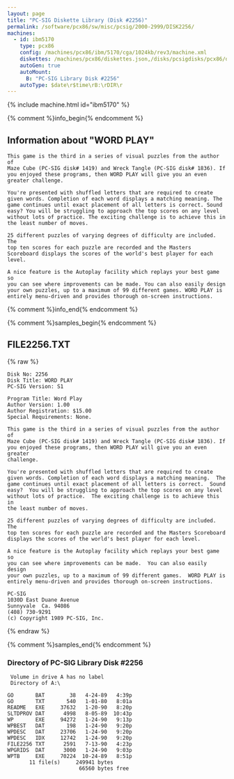 ```yaml
---
layout: page
title: "PC-SIG Diskette Library (Disk #2256)"
permalink: /software/pcx86/sw/misc/pcsig/2000-2999/DISK2256/
machines:
  - id: ibm5170
    type: pcx86
    config: /machines/pcx86/ibm/5170/cga/1024kb/rev3/machine.xml
    diskettes: /machines/pcx86/diskettes.json,/disks/pcsigdisks/pcx86/diskettes.json
    autoGen: true
    autoMount:
      B: "PC-SIG Library Disk #2256"
    autoType: $date\r$time\rB:\rDIR\r
---
```


{% include machine.html id="ibm5170" %}

{% comment %}info_begin{% endcomment %}

## Information about "WORD PLAY"

    This game is the third in a series of visual puzzles from the author of
    Maze Cube (PC-SIG disk# 1419) and Wreck Tangle (PC-SIG disk# 1836). If
    you enjoyed these programs, then WORD PLAY will give you an even
    greater challenge.
    
    You're presented with shuffled letters that are required to create
    given words. Completion of each word displays a matching meaning. The
    game continues until exact placement of all letters is correct. Sound
    easy? You will be struggling to approach the top scores on any level
    without lots of practice. The exciting challenge is to achieve this in
    the least number of moves.
    
    25 different puzzles of varying degrees of difficulty are included. The
    top ten scores for each puzzle are recorded and the Masters
    Scoreboard displays the scores of the world's best player for each
    level.
    
    A nice feature is the Autoplay facility which replays your best game so
    you can see where improvements can be made. You can also easily design
    your own puzzles, up to a maximum of 99 different games. WORD PLAY is
    entirely menu-driven and provides thorough on-screen instructions.
{% comment %}info_end{% endcomment %}

{% comment %}samples_begin{% endcomment %}

## FILE2256.TXT

{% raw %}
```
Disk No: 2256                                                           
Disk Title: WORD PLAY                                                   
PC-SIG Version: S1                                                      
                                                                        
Program Title: Word Play                                                
Author Version: 1.00                                                    
Author Registration: $15.00                                             
Special Requirements: None.                                             
                                                                        
This game is the third in a series of visual puzzles from the author of 
Maze Cube (PC-SIG disk# 1419) and Wreck Tangle (PC-SIG disk# 1836). If  
you enjoyed these programs, then WORD PLAY will give you an even greater
challenge.                                                              
                                                                        
You're presented with shuffled letters that are required to create      
given words. Completion of each word displays a matching meaning.  The  
game continues until exact placement of all letters is correct.  Sound  
easy?  You will be struggling to approach the top scores on any level   
without lots of practice.  The exciting challenge is to achieve this in 
the least number of moves.                                              
                                                                        
25 different puzzles of varying degrees of difficulty are included. The 
top ten scores for each puzzle are recorded and the Masters Scoreboard  
displays the scores of the world's best player for each level.          
                                                                        
A nice feature is the Autoplay facility which replays your best game so 
you can see where improvements can be made.  You can also easily design 
your own puzzles, up to a maximum of 99 different games.  WORD PLAY is  
entirely menu-driven and provides thorough on-screen instructions.      
                                                                        
PC-SIG                                                                  
1030D East Duane Avenue                                                 
Sunnyvale  Ca. 94086                                                    
(408) 730-9291                                                          
(c) Copyright 1989 PC-SIG, Inc.                                         
```
{% endraw %}

{% comment %}samples_end{% endcomment %}

### Directory of PC-SIG Library Disk #2256

     Volume in drive A has no label
     Directory of A:\

    GO       BAT        38   4-24-89   4:39p
    GO       TXT       540   1-01-80   8:01a
    README   EXE     37632   1-20-90   8:20p
    SLTDPROV DAT      4998   8-05-89  10:43p
    WP       EXE     94272   1-24-90   9:13p
    WPBEST   DAT       198   1-24-90   9:20p
    WPDESC   DAT     23706   1-24-90   9:20p
    WPDESC   IDX     12742   1-24-90   9:20p
    FILE2256 TXT      2591   7-13-90   4:23p
    WPGRIDS  DAT      3000   1-24-90   9:03p
    WPTB     EXE     70224  10-24-89   8:51p
           11 file(s)     249941 bytes
                           66560 bytes free
